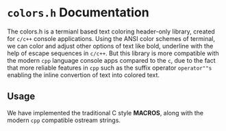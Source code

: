 
# `colors.h` Documentation

The colors.h is a termianl based text coloring header-only library, created for
`c/c++` console applications. Using the ANSI color schemes of terminal, we can
color and adjust other options of text like bold, underline with the help of
escape sequences in `c/c++`. But this library is more compatible with the modern
`cpp` language console apps compared to the `c`, due to the fact that more
reliable features in `cpp` such as the suffix operator `operator""s` enabling
the inline convertion of text into colored text.

## Usage

We have implemented the traditional C style **MACROS**, along with the modern
`cpp` compatible ostream strings.
